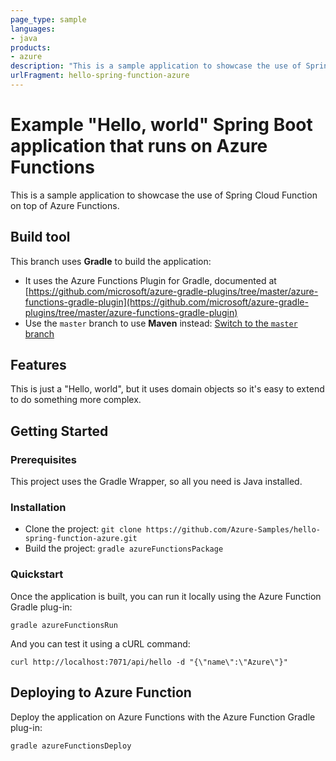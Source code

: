 ```yaml
---
page_type: sample
languages:
- java
products:
- azure
description: "This is a sample application to showcase the use of Spring Cloud Function on top of Azure Functions."
urlFragment: hello-spring-function-azure
---
```


# Example "Hello, world" Spring Boot application that runs on Azure Functions

This is a sample application to showcase the use of Spring Cloud Function on top of Azure Functions.

## Build tool

This branch uses __Gradle__ to build the application:
 
- It uses the Azure Functions Plugin for Gradle, documented at [https://github.com/microsoft/azure-gradle-plugins/tree/master/azure-functions-gradle-plugin](https://github.com/microsoft/azure-gradle-plugins/tree/master/azure-functions-gradle-plugin)
- Use the `master` branch to use __Maven__ instead: [Switch to the `master` branch](../../tree/master/)

## Features

This is just a "Hello, world", but it uses domain objects so it's easy to extend to do something more complex.

## Getting Started

### Prerequisites

This project uses the Gradle Wrapper, so all you need is Java installed.

### Installation

- Clone the project: `git clone https://github.com/Azure-Samples/hello-spring-function-azure.git`
- Build the project: `gradle azureFunctionsPackage`

### Quickstart

Once the application is built, you can run it locally using the Azure Function Gradle plug-in:

`gradle azureFunctionsRun`

And you can test it using a cURL command:

`curl http://localhost:7071/api/hello -d "{\"name\":\"Azure\"}"`

## Deploying to Azure Function

Deploy the application on Azure Functions with the Azure Function Gradle plug-in:

`gradle azureFunctionsDeploy`
